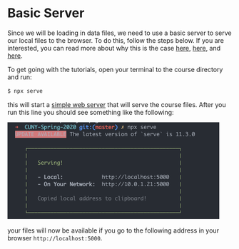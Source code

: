 # Basic Server

Since we will be loading in data files, we need to use a basic server to serve our local files to the browser. To do this, follow the steps below. If you are interested, you can read more about why this is the case [here](https://developer.mozilla.org/en-US/docs/Learn/Common_questions/How_does_the_Internet_work), [here](https://developer.mozilla.org/en-US/docs/Learn/Common_questions/What_is_a_web_server), and [here](https://developer.mozilla.org/en-US/docs/Learn/Common_questions/set_up_a_local_testing_server).

To get going with the tutorials, open your terminal to the course directory and run:

```sh
$ npx serve
```

this will start a [simple web server](https://github.com/zeit/serve#readme) that will serve the course files. After you run this line you should see something like the following:

![](./lib/assets/servingDirectory.png)

your files will now be available if you go to the following address in your browser `http://localhost:5000`.
